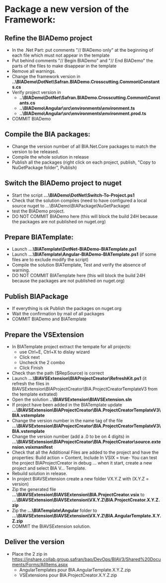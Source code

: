 # Package a new version of the Framework:

## Refine the BIADemo project
- In the .Net Part: put comments "// BIADemo only" at the beginning of each file which must not appear in the template
- Put behind comments "// Begin BIADemo" and "// End BIADemo" the parts of the files to make disappear in the template
- Remove all warnings.
- Change the framework version in **..\BIADemo\DotNet\Safran.BIADemo.Crosscutting.Common\Constants.cs**
- Verify project version in
  - **..\BIADemo\DotNet\Safran.BIADemo.Crosscutting.Common\Constants.cs**
  - **..\BIADemo\Angular\src\environments\environment.ts**
  - **..\BIADemo\Angular\src\environments\environment.prod.ts**
- COMMIT BIADemo

## Compile the BIA packages:
- Change the version number of all BIA.Net.Core packages to match the version to be released.
- Compile the whole solution in release
- Publish all the packages (right click on each project, publish, "Copy to NuGetPackage folder", Publish)

## Switch the BIADemo project to nuget
- Start the script **...\BIADemo\DotNet\Switch-To-Project.ps1**
- Check that the solution compiles (need to have configured a local source nuget to ...\BIADemo\BIAPackage\NuGetPackage)
- test the BIADemo project.
- DO NOT COMMIT BIADemo here (this will block the build 24H because the packages are not published on nuget.org)

## Prepare BIATemplate:
- Launch **...\BIATemplate\DotNet-BIADemo-BIATemplate.ps1**
- Launch **...\BIATemplate\Angular-BIADemo-BIATemplate.ps1** (if some files are to exclude modify the script)
- Compile the solution BIATemplate, Test and verify the absence of warning.
- DO NOT COMMIT BIATemplate here (this will block the build 24H because the packages are not published on nuget.org)

## Publish BIAPackage
- If everything is ok Publish the packages on nuget.org
- Wait the confirmation by mail of all packages
- COMMIT BIADemo and BIATemplate

## Prepare the VSExtension
- In BIATemplate project extract the tempate for all projects:
  - use Ctrl+E, Ctrl+X to dislay wizard
  - Click next
  - Uncheck the 2 combo
  - Click Finish
- Check than the path ($RepSource) is correct 
- Launch **...\BIAVSExtension\BIAProjectCreator\RefreshKit.ps1** (it refresh the files in BIAVSExtension\BIAProjectCreator\BIA.ProjectCreatorTemplateV3 from the template extrated)
- Open the solution **..\BIAVSExtension\BIAVSExtension.sln**
- If project have been added in the BIATemplate update **...\BIAVSExtension\BIAProjectCreator\BIA.ProjectCreatorTemplateV3\BIA.vstemplate**
- Change the version number in the name tag of the file **...\BIAVSExtension\BIAProjectCreator\BIA.ProjectCreatorTemplateV3\BIA.vstemplate**
- Change the version number (add a .0 to be on 4 digits) in **...\BIAVSExtension\BIAProjectCreator\BIA.ProjectCreator\source.extension.vsixmanifest**
- Check that all the Additional Files are added to the project and have the properties: Build action = Content, Include In VSIX = true- You can test the project BIAProjectCreator in debug ... when it start, create a new project and select BIA V... Template.
- Rebuild solution in release.
- In project BIAVSExtension create a new folder VX.Y.Z with (X.Y.Z = version) 
- Zip the generated file **...\BIAVSExtension\BIAVSExtension\BIA.ProjectCreator.vsix** to  **...\BIAVSExtension\BIAVSExtension\VX.Y.Z\BIA.ProjectCreator.X.Y.Z.zip**
- Zip the **...\BIATemplate\Angular** folder to  **...\BIAVSExtension\BIAVSExtension\VX.Y.Z\BIA.AngularTemplate.X.Y.Z.zip**
- COMMIT the BIAVSExtension solution.

## Deliver the version
- Place the 2 zip in https://inshare.collab.group.safran/bao/DevOps/BIAV3/Shared%20Documents/Forms/AllItems.aspx
  - AngularTemplates pour  BIA.AngularTemplate.X.Y.Z.zip
  - VSExtensions pour BIA.ProjectCreator.X.Y.Z.zip